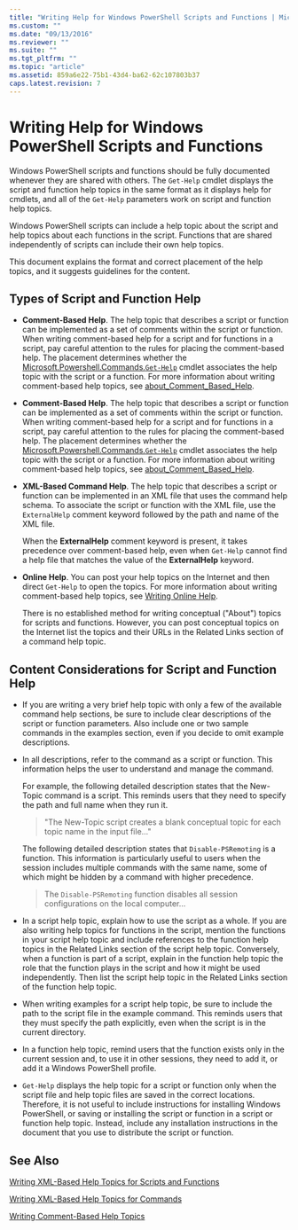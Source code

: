 ```yaml
---
title: "Writing Help for Windows PowerShell Scripts and Functions | Microsoft Docs"
ms.custom: ""
ms.date: "09/13/2016"
ms.reviewer: ""
ms.suite: ""
ms.tgt_pltfrm: ""
ms.topic: "article"
ms.assetid: 859a6e22-75b1-43d4-ba62-62c107803b37
caps.latest.revision: 7
---
```

# Writing Help for Windows PowerShell Scripts and Functions

Windows PowerShell scripts and functions should be fully documented whenever they are shared with others. The `Get-Help` cmdlet displays the script and function help topics in the same format as it displays help for cmdlets, and all of the `Get-Help` parameters work on script and function help topics.

 Windows PowerShell scripts can include a help topic about the script and help topics about each functions in the script. Functions that are shared independently of scripts can include their own help topics.

 This document explains the format and correct placement of the help topics, and it suggests guidelines for the content.

## Types of Script and Function Help

- **Comment-Based Help**. The help topic that describes a script or function can be implemented as a set of comments within the script or function. When writing comment-based help for a script and for functions in a script, pay careful attention to the rules for placing the comment-based help. The placement determines whether the [Microsoft.Powershell.Commands.`Get-Help`](/dotnet/api/Microsoft.PowerShell.Commands.`Get-Help`) cmdlet associates the help topic with the script or a function. For more information about writing comment-based help topics, see [about_Comment_Based_Help](/powershell/module/microsoft.powershell.core/about/about_comment_based_help).
- **Comment-Based Help**. The help topic that describes a script or function can be implemented as a set of comments within the script or function. When writing comment-based help for a script and for functions in a script, pay careful attention to the rules for placing the comment-based help. The placement determines whether the [Microsoft.Powershell.Commands.`Get-Help`](/dotnet/api/Microsoft.PowerShell.Commands.`Get-Help`) cmdlet associates the help topic with the script or a function. For more information about writing comment-based help topics, see [about_Comment_Based_Help](/powershell/module/microsoft.powershell.core/about/about_comment_based_help).

- **XML-Based Command Help**. The help topic that describes a script or function can be implemented in an XML file that uses the command help schema. To associate the script or function with the XML file, use the `ExternalHelp` comment keyword followed by the path and name of the XML file.

  When the **ExternalHelp** comment keyword is present, it takes precedence over comment-based help, even when `Get-Help` cannot find a help file that matches the value of the **ExternalHelp** keyword.

- **Online Help**. You can post your help topics on the Internet and then direct `Get-Help` to open the topics. For more information about writing comment-based help topics, see [Writing Online Help](../module/supporting-online-help.md).

  There is no established method for writing conceptual ("About") topics for scripts and functions. However, you can post conceptual topics on the Internet list the topics and their URLs in the Related Links section of a command help topic.

## Content Considerations for Script and Function Help

- If you are writing a very brief help topic with only a few of the available command help sections, be sure to include clear descriptions of the script or function parameters. Also include one or two sample commands in the examples section, even if you decide to omit example descriptions.

- In all descriptions, refer to the command as a script or function. This information helps the user to understand and manage the command.

  For example, the following detailed description states that the New-Topic command is a script. This reminds users that they need to specify the path and full name when they run it.

  > "The New-Topic script creates a blank conceptual topic for each topic name in the input file..."

  The following detailed description states that `Disable-PSRemoting` is a function. This information is particularly useful to users when the session includes multiple commands with the same name, some of which might be hidden by a command with higher precedence.

  > The `Disable-PSRemoting` function disables all session configurations on the local computer...

- In a script help topic, explain how to use the script as a whole. If you are also writing help topics for functions in the script, mention the functions in your script help topic and include references to the function help topics in the Related Links section of the script help topic. Conversely, when a function is part of a script, explain in the function help topic the role that the function plays in the script and how it might be used independently. Then list the script help topic in the Related Links section of the function help topic.

- When writing examples for a script help topic, be sure to include the path to the script file in the example command. This reminds users that they must specify the path explicitly, even when the script is in the current directory.

- In a function help topic, remind users that the function exists only in the current session and, to use it in other sessions, they need to add it, or add it a Windows PowerShell profile.

- `Get-Help` displays the help topic for a script or function only when the script file and help topic files are saved in the correct locations. Therefore, it is not useful to include instructions for installing Windows PowerShell, or saving or installing the script or function in a script or function help topic. Instead, include any installation instructions in the document that you use to distribute the script or function.

## See Also

 [Writing XML-Based Help Topics for Scripts and Functions](./writing-xml-based-help-topics-for-scripts-and-functions.md)

 [Writing XML-Based Help Topics for Commands](./writing-xml-based-help-topics-for-commands.md)

 [Writing Comment-Based Help Topics](./writing-comment-based-help-topics.md)
